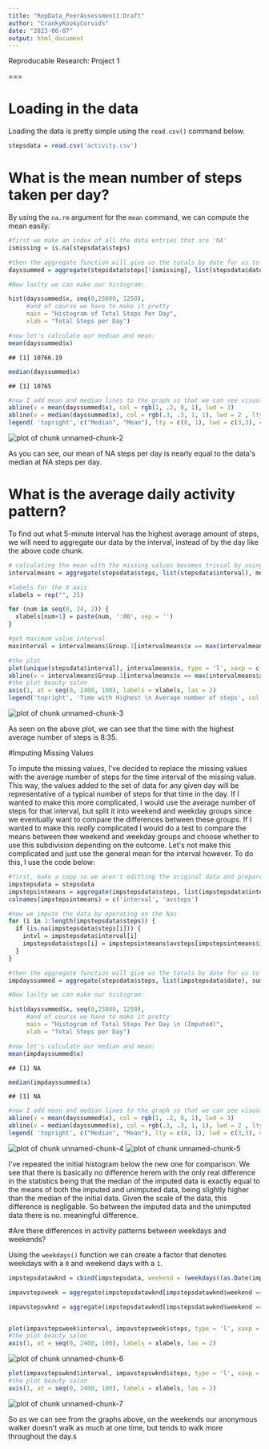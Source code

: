```yaml
---
title: "RepData_PeerAssessment1:Draft"
author: "CrankyKookyCorvids"
date: "2023-06-07"
output: html_document
---
```


Reproducable Research: Project 1

===
# Loading in the data

Loading the data is pretty simple using the `read.csv()` command below.


```r
stepsdata = read.csv('activity.csv')
```

# What is the mean number of steps taken per day?

By using the `na.rm` argument for the `mean` command, we can compute the mean easily:


```r
#first we make an index of all the data entries that are 'NA'
ismissing = is.na(stepsdata$steps)

#then the aggregate function will give us the totals by date for us to average.
dayssummed = aggregate(stepsdata$steps[!ismissing], list(stepsdata$date[!ismissing]), sum, na.rm = TRUE)

#Now laslty we can make our histogram:

hist(dayssummed$x, seq(0,25000, 1250),
     #and of course we have to make it pretty
     main = "Histogram of Total Steps Per Day",
     xlab = "Total Steps per Day")

#now let's calculate our median and mean:
mean(dayssummed$x)
```

```
## [1] 10766.19
```

```r
median(dayssummed$x)
```

```
## [1] 10765
```

```r
#now I add mean and median lines to the graph so that we can see visually where they lie
abline(v = mean(dayssummed$x), col = rgb(1, .2, 0, 1), lwd = 3)
abline(v = median(dayssummed$x), col = rgb(.3, .3, 1, 1), lwd = 2 , lty = 8)
legend( 'topright', c("Median", "Mean"), lty = c(8, 1), lwd = c(3,3), col = c(rgb(.3, .3, 1, 1), rgb(1, .2, 0, 1)))
```

![plot of chunk unnamed-chunk-2](figure/unnamed-chunk-2-1.png)

As you can see, our mean of NA steps per day is nearly equal to the data's median at NA steps per day.

# What is the average daily activity pattern?

To find out what 5-minute interval has the highest average amount of steps, we will need to aggregate our data by the interval, instead of by the day like the above code chunk.


```r
# calculating the mean with the missing values becomes trivial by using the "na.rm" parameter
intervalmeans = aggregate(stepsdata$steps, list(stepsdata$interval), mean, na.rm = TRUE)

#labels for the X axis
xlabels = rep("", 25)

for (num in seq(0, 24, 2)) {
  xlabels[num+1] = paste(num, ':00', sep = '') 
}

#get maximum value interval
maxinterval = intervalmeans$Group.1[intervalmeans$x == max(intervalmeans$x)]

#the plot
plot(unique(stepsdata$interval), intervalmeans$x, type = 'l', xaxp = c(0, 2400, 25), xaxt = 'n', xlab = "Time (Military Format)", main = "Time of Day versus Average Number of Steps", ylab = "Average number of steps in 5-minute interval", col = 'blue')
abline(v = intervalmeans$Group.1[intervalmeans$x == max(intervalmeans$x)], lwd = 2, col = 'red')
#the plot beauty salon
axis(1, at = seq(0, 2400, 100), labels = xlabels, las = 2)
legend('topright', 'Time with Highest \n Average number of steps', col = 'red' ,lwd = 2)
```

![plot of chunk unnamed-chunk-3](figure/unnamed-chunk-3-1.png)

As seen on the above plot, we can see that the time with the highest average number of steps is 8:35.

#Imputing Missing Values

To impute the missing values, I've decided to replace the missing values with the average number of steps for the time interval of the missing value. This way, the values added to the set of data for any given day will be representative of a typical number of steps for that time in the day. If I wanted to make this more complicated, I would use the average number of steps for that interval, but split it into weekend and weekday groups since we eventually want to compare the differences between these groups. If I wanted to make this *really* complicated I would do a test to compare the means between thee weekend and weekday groups and choose whether to use this subdivision depending on the outcome. Let's not make this complicated and just use the general mean for the interval however. To do this, I use the code below:


```r
#first, make a copy so we aren't editting the original data and prepare the dataframe.
impstepsdata = stepsdata
impstepsintmeans = aggregate(impstepsdata$steps, list(impstepsdata$interval), mean, na.rm = TRUE)
colnames(impstepsintmeans) = c('interval', 'avsteps')

#now we impute the data by operating on the Nas
for (i in 1:length(impstepsdata$steps)) {
  if (is.na(impstepsdata$steps[i])) {
    intvl = impstepsdata$interval[i] 
    impstepsdata$steps[i] = impstepsintmeans$avsteps[impstepsintmeans$interval == intvl]
  }
}

#then the aggregate function will give us the totals by date for us to average.
impdayssummed = aggregate(stepsdata$steps, list(impstepsdata$date), sum)

#Now laslty we can make our histogram:

hist(dayssummed$x, seq(0,25000, 1250),
     #and of course we have to make it pretty
     main = "Histogram of Total Steps Per Day \n (Imputed)",
     xlab = "Total Steps per Day")

#now let's calculate our median and mean:
mean(impdayssummed$x)
```

```
## [1] NA
```

```r
median(impdayssummed$x)
```

```
## [1] NA
```

```r
#now I add mean and median lines to the graph so that we can see visually where they lie
abline(v = mean(dayssummed$x), col = rgb(1, .2, 0, 1), lwd = 3)
abline(v = median(dayssummed$x), col = rgb(.3, .3, 1, 1), lwd = 2 , lty = 8)
legend( 'topright', c("Median", "Mean"), lty = c(8, 1), lwd = c(3,3), col = c(rgb(.3, .3, 1, 1), rgb(1, .2, 0, 1)))
```

![plot of chunk unnamed-chunk-4](figure/unnamed-chunk-4-1.png)
![plot of chunk unnamed-chunk-5](figure/unnamed-chunk-5-1.png)

I've repeated the initial histogram below the new one for comparison. We see that there is basically no difference herem with the only real difference in the statistics being that the median of the imputed data is exactly equal to the means of both the imputed and unimputed data, being slightly higher than the median of the initial data. Given the scale of the data, this difference is negligable. So between the imputed data and the unimputed data there is no. meaningful difference.

#Are there differences in activity patterns between weekdays and weekends?

Using the `weekdays()` function we can create a factor that denotes weekdays with a `0` and weekend days with a `1`.


```r
impstepsdatawknd = cbind(impstepsdata, weekend = (weekdays((as.Date(impstepsdata$date))) == "Saturday") | ((weekdays((as.Date(impstepsdata$date))) == "Sunday")))

impavstepsweek = aggregate(impstepsdatawknd[impstepsdatawknd$weekend == FALSE, c('steps', 'interval')], list(impstepsdatawknd$interval[impstepsdatawknd$weekend == FALSE]), mean)

impavstepswknd = aggregate(impstepsdatawknd[impstepsdatawknd$weekend == TRUE, c('steps', 'interval')], list(impstepsdatawknd$interval[impstepsdatawknd$weekend == TRUE]), mean)


plot(impavstepsweek$interval, impavstepsweek$steps, type = 'l', xaxp = c(0, 2400, 25), xaxt = 'n', xlab = "Time (Military Format)", main = "Time of Day versus Average Number of Steps \n On Weekdays", ylab = "Average number of steps in 5-minute interval", col = 'blue')
#the plot beauty salon
axis(1, at = seq(0, 2400, 100), labels = xlabels, las = 2)
```

![plot of chunk unnamed-chunk-6](figure/unnamed-chunk-6-1.png)


```r
plot(impavstepswknd$interval, impavstepswknd$steps, type = 'l', xaxp = c(0, 2400, 25), xaxt = 'n', xlab = "Time (Military Format)", main = "Time of Day versus Average Number of Steps \n On Weekends", ylab = "Average number of steps in 5-minute interval", col = 'red')
#the plot beauty salon
axis(1, at = seq(0, 2400, 100), labels = xlabels, las = 2)
```

![plot of chunk unnamed-chunk-7](figure/unnamed-chunk-7-1.png)

So as we can see from the graphs above, on the weekends our anonymous walker doesn't walk as much at one time, but tends to walk more throughout the day.s
